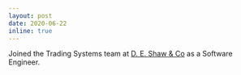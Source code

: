 ```yaml
---
layout: post
date: 2020-06-22
inline: true
---
```


Joined the Trading Systems team at <a href="https://www.deshawindia.com/">D. E. Shaw & Co</a> as a Software Engineer.

